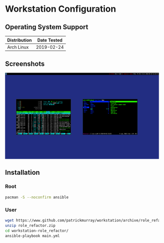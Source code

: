 # Workstation Configuration


## Operating System Support

| Distribution | Date Tested |
| ------------ | ----------- |
| Arch Linux   | 2019-02-24  |


## Screenshots

![screenshot](docs/images/screenshot.png)


## Installation


### Root

```bash
pacman -S --noconfirm ansible
```


### User

```bash
wget https://www.github.com/patrickmurray/workstation/archive/role_refactor.zip
unzip role_refactor.zip
cd workstation-role_refactor/
ansible-playbook main.yml
```
